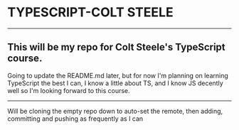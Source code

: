 # TYPESCRIPT-COLT STEELE
___
## This will be my repo for Colt Steele's TypeScript course.
 Going to update the README.md later, but for now I'm 
planning on learning TypeScript the best I can, 
I know a little about TS, and I know JS decently 
well so I'm looking forward to this course.
___
Will be cloning the empty repo down to auto-set the 
remote, then adding, committing and pushing as 
frequently as I can
